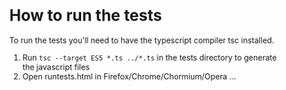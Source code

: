 How to run the tests
====================
To run the tests you'll need to have the typescript compiler tsc installed.

1. Run `tsc --target ES5 *.ts ../*.ts` in the tests directory to generate the javascript files
2. Open runtests.html in Firefox/Chrome/Chormium/Opera ...
